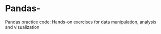 # Pandas-
Pandas practice code: Hands-on exercises for data manipulation, analysis and visualization
